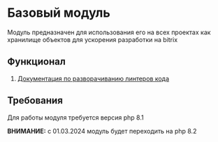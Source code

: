 # Базовый модуль

Модуль предназначен для использования его на всех проектах как хранилище объектов для ускорения разработки на bitrix

## Функционал

1. [Документация по разворачиванию линтеров кода](./docs/lint/README.md)

## Требования

Для работы модуля требуется версия php 8.1

**ВНИМАНИЕ:** с 01.03.2024 модуль будет переходить на php 8.2